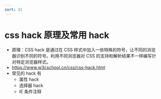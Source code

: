 ```yaml
---
sort: 31
---
```


# css hack 原理及常用 hack

- 原理：CSS hack 是通过在 CSS 样式中加入一些特殊的符号，让不同的浏览器识别不同的符号。利用不同浏览器对 CSS 的支持和解析结果不一样编写针对特定浏览器样式。
- https://www.w3cschool.cn/css/css-hack.html
- 常见的 hack 有
  - 属性 hack
  - 选择器 hack
  - IE 条件注释
